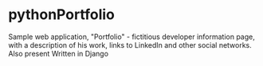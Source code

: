 # pythonPortfolio

Sample web application, "Portfolio" - fictitious developer information page,
with a description of his work, links to LinkedIn and other social networks. Also present
Written in Django
